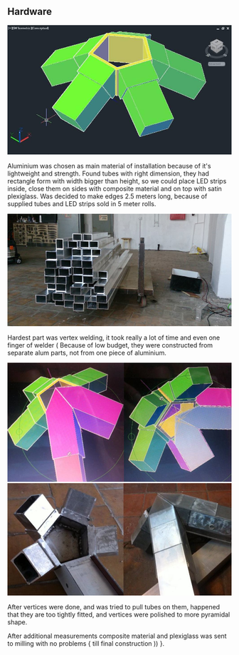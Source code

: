 ## Hardware

![Vertex in Autocad](../project_images/vertex_cad.jpg "Vertex in Autocad")

Aluminium was chosen as main material of installation because of it's lightweight and strength. Found tubes with right dimension, they had rectangle form with width bigger than height, so we could place LED strips inside, close them on sides with composite material and on top with satin plexiglass. Was decided to make edges 2.5 meters long, because of supplied tubes and LED strips sold in 5 meter rolls.

![Aluminium tubes](../project_images/aluminium_tubes.jpg "Aluminium tubes")

Hardest part was vertex welding, it took really a lot of time and even one finger of welder (
Because of low budget, they were constructed from separate alum parts, not from one piece of aluminium.

![Cad vertex with material](../project_images/vertex_with_material.jpg "Cad vertex with material")
![Aluminium vertices](../project_images/aluminium_vertex.jpg "Aluminium vertices")

After vertices were done, and was tried to pull tubes on them, happened that they are too tightly fitted, and vertices were polished to more pyramidal shape.

After additional measurements composite material and plexiglass was sent to milling with no problems { till final construction )) }.
